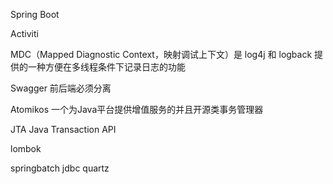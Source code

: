 Spring Boot

Activiti

MDC（Mapped Diagnostic Context，映射调试上下文）是 log4j 和 logback 提供的一种方便在多线程条件下记录日志的功能

Swagger 前后端必须分离

Atomikos 一个为Java平台提供增值服务的并且开源类事务管理器

JTA Java Transaction API

lombok

springbatch jdbc quartz
